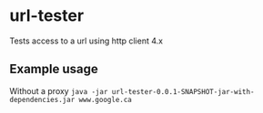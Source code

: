 # url-tester
Tests access to a url using http client 4.x

## Example usage
Without a proxy
`java -jar url-tester-0.0.1-SNAPSHOT-jar-with-dependencies.jar www.google.ca`
